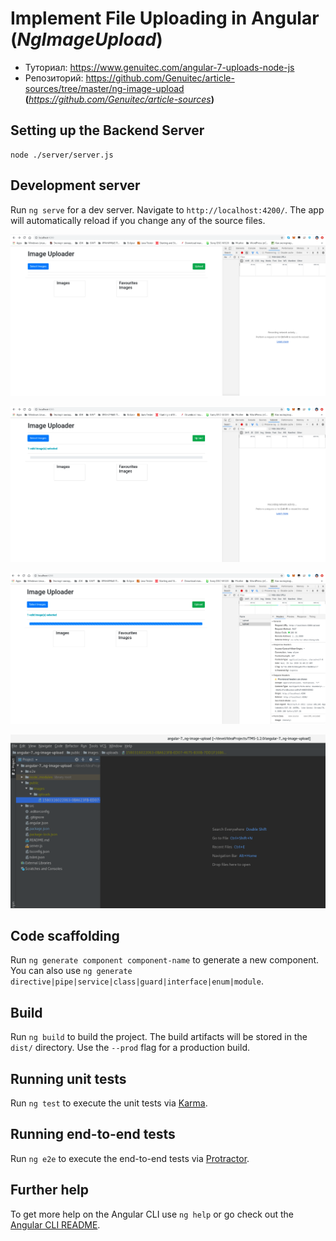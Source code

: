 # Implement File Uploading in Angular (_NgImageUpload_)

* Туториал: https://www.genuitec.com/angular-7-uploads-node-js
* Репозиторий: https://github.com/Genuitec/article-sources/tree/master/ng-image-upload **(**_https://github.com/Genuitec/article-sources_**)**

## Setting up the Backend Server

```angular2
node ./server/server.js
```

## Development server

Run `ng serve` for a dev server. Navigate to `http://localhost:4200/`. The app will automatically reload if you change any of the source files.

![1](screenshot-1.png)

![2](screenshot-2.png)

![3](screenshot-3.png)

![4](screenshot-4.png)

## Code scaffolding

Run `ng generate component component-name` to generate a new component. You can also use `ng generate directive|pipe|service|class|guard|interface|enum|module`.

## Build

Run `ng build` to build the project. The build artifacts will be stored in the `dist/` directory. Use the `--prod` flag for a production build.

## Running unit tests

Run `ng test` to execute the unit tests via [Karma](https://karma-runner.github.io).

## Running end-to-end tests

Run `ng e2e` to execute the end-to-end tests via [Protractor](http://www.protractortest.org/).

## Further help

To get more help on the Angular CLI use `ng help` or go check out the [Angular CLI README](https://github.com/angular/angular-cli/blob/master/README.md).

